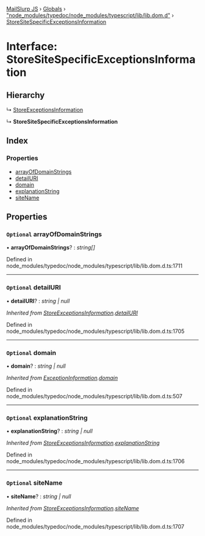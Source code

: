 [MailSlurp JS](../README.md) › [Globals](../globals.md) › ["node_modules/typedoc/node_modules/typescript/lib/lib.dom.d"](../modules/_node_modules_typedoc_node_modules_typescript_lib_lib_dom_d_.md) › [StoreSiteSpecificExceptionsInformation](_node_modules_typedoc_node_modules_typescript_lib_lib_dom_d_.storesitespecificexceptionsinformation.md)

# Interface: StoreSiteSpecificExceptionsInformation

## Hierarchy

  ↳ [StoreExceptionsInformation](_node_modules_typedoc_node_modules_typescript_lib_lib_dom_d_.storeexceptionsinformation.md)

  ↳ **StoreSiteSpecificExceptionsInformation**

## Index

### Properties

* [arrayOfDomainStrings](_node_modules_typedoc_node_modules_typescript_lib_lib_dom_d_.storesitespecificexceptionsinformation.md#optional-arrayofdomainstrings)
* [detailURI](_node_modules_typedoc_node_modules_typescript_lib_lib_dom_d_.storesitespecificexceptionsinformation.md#optional-detailuri)
* [domain](_node_modules_typedoc_node_modules_typescript_lib_lib_dom_d_.storesitespecificexceptionsinformation.md#optional-domain)
* [explanationString](_node_modules_typedoc_node_modules_typescript_lib_lib_dom_d_.storesitespecificexceptionsinformation.md#optional-explanationstring)
* [siteName](_node_modules_typedoc_node_modules_typescript_lib_lib_dom_d_.storesitespecificexceptionsinformation.md#optional-sitename)

## Properties

### `Optional` arrayOfDomainStrings

• **arrayOfDomainStrings**? : *string[]*

Defined in node_modules/typedoc/node_modules/typescript/lib/lib.dom.d.ts:1711

___

### `Optional` detailURI

• **detailURI**? : *string | null*

*Inherited from [StoreExceptionsInformation](_node_modules_typedoc_node_modules_typescript_lib_lib_dom_d_.storeexceptionsinformation.md).[detailURI](_node_modules_typedoc_node_modules_typescript_lib_lib_dom_d_.storeexceptionsinformation.md#optional-detailuri)*

Defined in node_modules/typedoc/node_modules/typescript/lib/lib.dom.d.ts:1705

___

### `Optional` domain

• **domain**? : *string | null*

*Inherited from [ExceptionInformation](_node_modules_typedoc_node_modules_typescript_lib_lib_dom_d_.exceptioninformation.md).[domain](_node_modules_typedoc_node_modules_typescript_lib_lib_dom_d_.exceptioninformation.md#optional-domain)*

Defined in node_modules/typedoc/node_modules/typescript/lib/lib.dom.d.ts:507

___

### `Optional` explanationString

• **explanationString**? : *string | null*

*Inherited from [StoreExceptionsInformation](_node_modules_typedoc_node_modules_typescript_lib_lib_dom_d_.storeexceptionsinformation.md).[explanationString](_node_modules_typedoc_node_modules_typescript_lib_lib_dom_d_.storeexceptionsinformation.md#optional-explanationstring)*

Defined in node_modules/typedoc/node_modules/typescript/lib/lib.dom.d.ts:1706

___

### `Optional` siteName

• **siteName**? : *string | null*

*Inherited from [StoreExceptionsInformation](_node_modules_typedoc_node_modules_typescript_lib_lib_dom_d_.storeexceptionsinformation.md).[siteName](_node_modules_typedoc_node_modules_typescript_lib_lib_dom_d_.storeexceptionsinformation.md#optional-sitename)*

Defined in node_modules/typedoc/node_modules/typescript/lib/lib.dom.d.ts:1707
